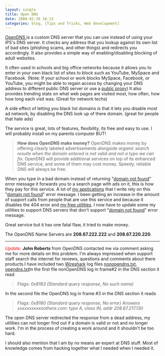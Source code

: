 ```yaml
---
layout: single
title: Open DNS 
date: 2008-02-26 16:13
categories: blog, [Tips and Tricks, Web development]
---
```

<a href="http://www.opendns.com/">OpenDNS </a>is a custom DNS server that you can use instead of using your IPS's DNS server.
It checks any address that you lookup against its own list of bad sites (phishing scams, and other things) and redirects you accordingly. It also provides a simple way of enabling/disabling blocking of adult websites.

It often used in schools and big office networks because it allows you to enter in your own black list of sites to block such as YouTube, MySpace and Facebook.  (Note: If your school or work blocks MySpace, Facebook, or YouTube, you might be able to regain access by changing your DNS address to different public DNS server or use a <a href="http://www.google.com/search?hl=en&amp;client=firefox-a&amp;rls=org.mozilla%3Aen-US%3Aofficial&amp;hs=3cT&amp;q=public+Proxy&amp;btnG=Search">public proxy</a>) It also provides trending stats on what web pages are visited most, how often, how how long each visit was. (Great for network techs)

A side effect of letting you black list domains is that it lets you disable most ad network, by disabling the DNS look up of there domain. (great for people that hate ads)

The service is great, lots of features, flexibility, its free and easy to use. I will probably install on my parents computer BUT!
<blockquote><strong>How does OpenDNS make money?</strong>
OpenDNS makes money by offering clearly labeled advertisements alongside <em>organic search results when the domain entered is not valid and not a typo we can fix</em>. OpenDNS will provide additional services on top of its enhanced DNS service, and some of them may cost money. Speedy, reliable DNS will always be free.</blockquote>
When you type in a bad domain instead of returning "<a href="http://en.wikipedia.org/wiki/404_error">domain not found</a>" error message it forwards you to a search page with ads on it, this is how they pay for this service. A lot of <a href="/utilities/">my applications</a> that I write rely on this "<a href="http://en.wikipedia.org/wiki/404_error">domain not found</a>" error message. I been getting an increase in the amount of support calls from people that are use this service and because it disables the 404 error and <a href="/utilities/">my free utilities</a>. I now have to update some my utilities to support DNS servers that don't support "<a href="http://en.wikipedia.org/wiki/404_error">domain not found</a>" error message.

Great service but it has one fatal flaw, it tried to make money.

The OpenDNS Name Servers are <strong>208.67.222.222</strong> and <strong>208.67.220.220</strong>.

<hr /> <em style="color: red">Update:
</em><strong>John Roberts</strong> from OpenDNS  contacted me  via comment asking me for more details on this problem. I'm always impressed when support staff search the internet for reviews, questions and comments about there products.I have included two <a href="http://www.wireshark.org/">Wireshark</a> log files <a href="/public/uploads/2008/02/nonopendns.txt" title="nonopendns.txt">nonopendns.txt</a>, <a href="/public/uploads/2008/02/opendns.txt" title="opendns.txt">opendns.txt</a>In the first file nonOpenDNS log in frame#2 in the DNS section it read
<blockquote><em>Flags: 0x8183 (Standard query response, No such name)</em></blockquote>
In the second file the OpenDNS log  in frame #3 in the DNS section it reads
<blockquote><em>Flags: 0x8180 (Standard query response, No error)</em>
<em> Answers</em>
<em> xxxxxxxxxxnothere.com: type A, class IN, addr 208.67.217.130</em>
<em> </em></blockquote>
The open DNS server redirected the response from a dead address, my utilities can not longer find out if a domain is valid or not and no longer work. I'm in the process of creating a work around and it shouldn't be too hard.

I should also mention that I am by no means an expert at DNS stuff. Most of knowledge comes from hacking together what I needed when I needed it.
